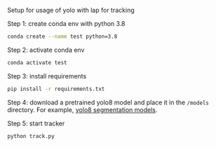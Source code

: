 Setup for usage of yolo with lap for tracking

Step 1: create conda env with python 3.8

```bash 
conda create --name test python=3.8 
```

Step 2: activate conda env  

```bash  
conda activate test
```

Step 3: install requirements 

```bash 
pip install -r requirements.txt
```

Step 4: download a pretrained yolo8 model and place it in the `/models` directory.  For example, [yolo8 segmentation models](https://docs.ultralytics.com/tasks/segment/).


Step 5: start tracker

```python 
python track.py
```